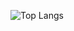 ![Top Langs](https://github-readme-stats.vercel.app/api/top-langs/?username=felipemagrassi&langs_count=8&layout=donut-vertical&size_weight=0.5&count_weight=0.5)
